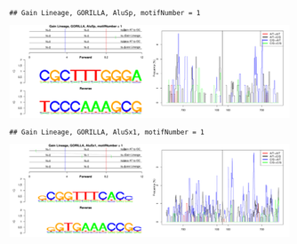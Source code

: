 

```
## Gain Lineage, GORILLA, AluSp, motifNumber = 1
```

![plot of chunk motifPValues](figure/motifPValues1.png) 

```
## Gain Lineage, GORILLA, AluSx1, motifNumber = 1
```

![plot of chunk motifPValues](figure/motifPValues2.png) 
  
